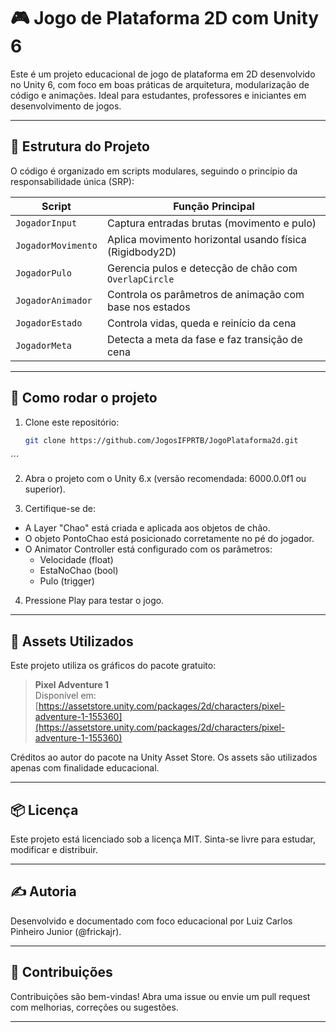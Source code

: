 # 🎮 Jogo de Plataforma 2D com Unity 6

Este é um projeto educacional de jogo de plataforma em 2D desenvolvido no Unity 6, com foco em boas práticas de arquitetura, modularização de código e animações. Ideal para estudantes, professores e iniciantes em desenvolvimento de jogos.

---

## 📁 Estrutura do Projeto

O código é organizado em scripts modulares, seguindo o princípio da responsabilidade única (SRP):

| Script                | Função Principal                                           |
|-----------------------|------------------------------------------------------------|
| `JogadorInput`        | Captura entradas brutas (movimento e pulo)                |
| `JogadorMovimento`    | Aplica movimento horizontal usando física (Rigidbody2D)    |
| `JogadorPulo`         | Gerencia pulos e detecção de chão com `OverlapCircle`      |
| `JogadorAnimador`     | Controla os parâmetros de animação com base nos estados    |
| `JogadorEstado`       | Controla vidas, queda e reinício da cena                   |
| `JogadorMeta`         | Detecta a meta da fase e faz transição de cena             |

---

## 🚀 Como rodar o projeto

1. Clone este repositório:
   ```bash
   git clone https://github.com/JogosIFPRTB/JogoPlataforma2d.git
  ´´´

2. Abra o projeto com o Unity 6.x (versão recomendada: 6000.0.0f1 ou superior).

3. Certifique-se de:
- A Layer "Chao" está criada e aplicada aos objetos de chão.
- O objeto PontoChao está posicionado corretamente no pé do jogador.
- O Animator Controller está configurado com os parâmetros:
  - Velocidade (float)
  - EstaNoChao (bool)
  - Pulo (trigger)

4. Pressione Play para testar o jogo.

---

## 🎨 Assets Utilizados

Este projeto utiliza os gráficos do pacote gratuito:

> **Pixel Adventure 1**  
> Disponível em: [https://assetstore.unity.com/packages/2d/characters/pixel-adventure-1-155360](https://assetstore.unity.com/packages/2d/characters/pixel-adventure-1-155360)

Créditos ao autor do pacote na Unity Asset Store. Os assets são utilizados apenas com finalidade educacional.

---

## 📦 Licença

Este projeto está licenciado sob a licença MIT. Sinta-se livre para estudar, modificar e distribuir.

---

## ✍️ Autoria

Desenvolvido e documentado com foco educacional por Luiz Carlos Pinheiro Junior (@frickajr).

---

## 🙌 Contribuições

Contribuições são bem-vindas!
Abra uma issue ou envie um pull request com melhorias, correções ou sugestões.

---
